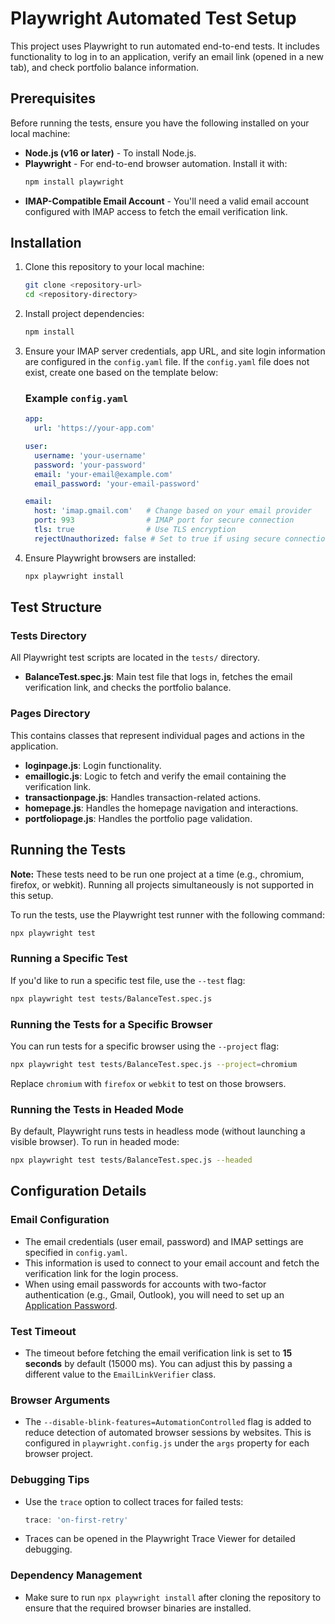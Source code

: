 # Playwright Automated Test Setup

This project uses Playwright to run automated end-to-end tests. It includes functionality to log in to an application, verify an email link (opened in a new tab), and check portfolio balance information.

## Prerequisites

Before running the tests, ensure you have the following installed on your local machine:

- **Node.js (v16 or later)** - To install Node.js.
- **Playwright** - For end-to-end browser automation. Install it with:
  ```bash
  npm install playwright
  ```
- **IMAP-Compatible Email Account** - You'll need a valid email account configured with IMAP access to fetch the email verification link.

## Installation

1. Clone this repository to your local machine:
   ```bash
   git clone <repository-url>
   cd <repository-directory>
   ```

2. Install project dependencies:
   ```bash
   npm install
   ```

3. Ensure your IMAP server credentials, app URL, and site login information are configured in the `config.yaml` file. If the `config.yaml` file does not exist, create one based on the template below:

   ### Example `config.yaml`
   ```yaml
   app:
     url: 'https://your-app.com'

   user:
     username: 'your-username'
     password: 'your-password'
     email: 'your-email@example.com'
     email_password: 'your-email-password'

   email:
     host: 'imap.gmail.com'   # Change based on your email provider
     port: 993                # IMAP port for secure connection
     tls: true                # Use TLS encryption
     rejectUnauthorized: false # Set to true if using secure connections
   ```

4. Ensure Playwright browsers are installed:
   ```bash
   npx playwright install
   ```

## Test Structure

### Tests Directory
All Playwright test scripts are located in the `tests/` directory.

- **BalanceTest.spec.js**: Main test file that logs in, fetches the email verification link, and checks the portfolio balance.

### Pages Directory
This contains classes that represent individual pages and actions in the application.

- **loginpage.js**: Login functionality.
- **emaillogic.js**: Logic to fetch and verify the email containing the verification link.
- **transactionpage.js**: Handles transaction-related actions.
- **homepage.js**: Handles the homepage navigation and interactions.
- **portfoliopage.js**: Handles the portfolio page validation.

## Running the Tests
**Note:** These tests need to be run one project at a time (e.g., chromium, firefox, or webkit). Running all projects simultaneously is not supported in this setup.

To run the tests, use the Playwright test runner with the following command:
```bash
npx playwright test
```

### Running a Specific Test

If you'd like to run a specific test file, use the `--test` flag:
```bash
npx playwright test tests/BalanceTest.spec.js
```

### Running the Tests for a Specific Browser
You can run tests for a specific browser using the `--project` flag:
```bash
npx playwright test tests/BalanceTest.spec.js --project=chromium
```
Replace `chromium` with `firefox` or `webkit` to test on those browsers.

### Running the Tests in Headed Mode
By default, Playwright runs tests in headless mode (without launching a visible browser). To run in headed mode:
```bash
npx playwright test tests/BalanceTest.spec.js --headed
```

## Configuration Details

### Email Configuration
- The email credentials (user email, password) and IMAP settings are specified in `config.yaml`.
- This information is used to connect to your email account and fetch the verification link for the login process.
- When using email passwords for accounts with two-factor authentication (e.g., Gmail, Outlook), you will need to set up an [Application Password](https://support.google.com/accounts/answer/185833?hl=en).

### Test Timeout
- The timeout before fetching the email verification link is set to **15 seconds** by default (15000 ms). You can adjust this by passing a different value to the `EmailLinkVerifier` class.

### Browser Arguments
- The `--disable-blink-features=AutomationControlled` flag is added to reduce detection of automated browser sessions by websites. This is configured in `playwright.config.js` under the `args` property for each browser project.

### Debugging Tips
- Use the `trace` option to collect traces for failed tests:
  ```js
  trace: 'on-first-retry'
  ```
- Traces can be opened in the Playwright Trace Viewer for detailed debugging.

### Dependency Management
- Make sure to run `npx playwright install` after cloning the repository to ensure that the required browser binaries are installed.
